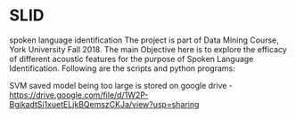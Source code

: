 # SLID
spoken language identification
The project is part of Data Mining Course, York University Fall 2018.
The main Objective here is to explore the efficacy of different acoustic features for the purpose of Spoken Language Identification.
Following are the scripts and python programs:

SVM saved model being too large is stored on google drive -
https://drive.google.com/file/d/1W2P-BgjkadtSi1xuetELjkBQemszCKJa/view?usp=sharing

